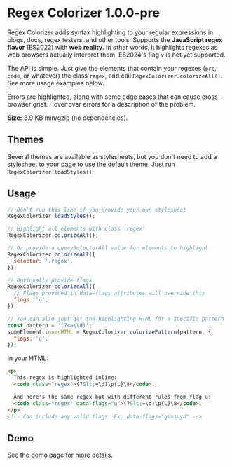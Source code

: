 ﻿# Regex Colorizer 1.0.0-pre

Regex Colorizer adds syntax highlighting to your regular expressions in blogs, docs, regex testers, and other tools. Supports the **JavaScript regex flavor** ([ES2022](https://github.com/slevithan/awesome-regex#javascript-regex-evolution)) with **web reality**. In other words, it highlights regexes as web browsers actually interpret them. ES2024's flag `v` is not yet supported.

The API is simple. Just give the elements that contain your regexes (`pre`, `code`, or whatever) the class `regex`, and call `RegexColorizer.colorizeAll()`. See more usage examples below.

Errors are highlighted, along with some edge cases that can cause cross-browser grief. Hover over errors for a description of the problem.

**Size:** 3.9 KB min/gzip (no dependencies).

## Themes

Several themes are available as stylesheets, but you don't need to add a stylesheet to your page to use the default theme. Just run `RegexColorizer.loadStyles()`.

## Usage

```js
// Don't run this line if you provide your own stylesheet
RegexColorizer.loadStyles();

// Highlight all elements with class 'regex'
RegexColorizer.colorizeAll();

// Or provide a querySelectorAll value for elements to highlight
RegexColorizer.colorizeAll({
  selector: '.regex',
});

// Optionally provide flags
RegexColorizer.colorizeAll({
  // Flags provided in data-flags attributes will override this
  flags: 'u',
});

// You can also just get the highlighting HTML for a specific pattern
const pattern = '(?<=\\d)';
someElement.innerHTML = RegexColorizer.colorizePattern(pattern, {
  flags: 'u',
});
```

In your HTML:

```html
<p>
  This regex is highlighted inline:
  <code class="regex">(?&lt;=\d)\p{L}\8</code>.

  And here's the same regex but with different rules from flag u:
  <code class="regex" data-flags="u">(?&lt;=\d)\p{L}\8</code>.
</p>
<!-- Can include any valid flags. Ex: data-flags="gimsuyd" -->
```

## Demo

See the [demo page](https://slevithan.github.io/regex-colorizer/demo/) for more details.
